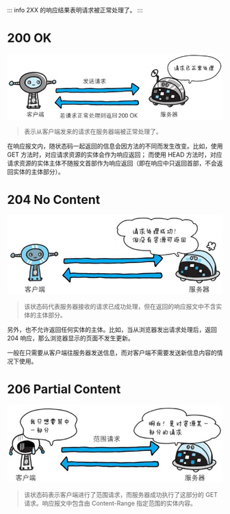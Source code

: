 ::: info
2XX 的响应结果表明请求被正常处理了。
:::



# 200 OK

![img](./assets/03.png)
> 表示从客户端发来的请求在服务器端被正常处理了。

在响应报文内，随状态码一起返回的信息会因方法的不同而发生改变。比如，使用 GET 方法时，对应请求资源的实体会作为响应返回；
而使用 HEAD 方法时，对应请求资源的实体主体不随报文首部作为响应返回（即在响应中只返回首部，不会返回实体的主体部分）。



# 204 No Content

![img](./assets/04.png)
> 该状态码代表服务器接收的请求已成功处理，但在返回的响应报文中不含实体的主体部分。

另外，也不允许返回任何实体的主体。比如，当从浏览器发出请求处理后，返回 204 响应，那么浏览器显示的页面不发生更新。

一般在只需要从客户端往服务器发送信息，而对客户端不需要发送新信息内容的情况下使用。



# 206 Partial Content

![img](./assets/05.png)

> 该状态码表示客户端进行了范围请求，而服务器成功执行了这部分的 GET 请求。响应报文中包含由 Content-Range 指定范围的实体内容。
